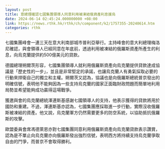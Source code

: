 ```yaml
---
layout: post
title: 意總理確認七國集團領導人同意利用被凍結俄資產利息援烏
date: 2024-06-14 02:45:24.000000000 +08:00
link: https://news.rthk.hk/rthk/ch/component/k2/1757355-20240614.htm
categories: rthk
---
```


七國集團峰會一連三天在意大利南部城市普利亞舉行。主持峰會的意大利總理梅洛尼確認，與會領導人已經同意在年底前，透過利用被凍結的俄羅斯資產所產生的利息，向烏克蘭提供約500億美元的貸款。

德國總理朔爾茨形容，七國集團領導人就利用俄羅斯資產向烏克蘭提供貸款達成協議是「歷史性的一步」，並且是非常堅定的承諾，也讓烏克蘭人有勇氣採取必要的行動來捍衛自己的獨立和主權。朔爾茨又認為，協議也是向俄羅斯總統普京發出的明確信號，表明他不能夠因為一些支持烏克蘭的國家正面臨財政問題而簡單地利用局勢並希望能夠成功贏得這場戰爭。

獲邀與會的烏克蘭總統澤連斯基感謝七國領導人的支持，他表示獲得的貸款將用於國防和重建。不過，澤連斯基亦認為，七國集團應採取進一步行動，實際沒收俄羅斯被凍結的資產。他又說，烏克蘭軍方仍然需要更多的防空系統，以協助抵抗俄羅斯的攻擊。

歐盟委員會席馮德萊恩亦對七國集團同意利用俄羅斯資產向烏克蘭貸款表示讚賞，認為是不單止向烏克蘭亦向俄羅斯發出強烈信號，表明西方將持續支持烏克蘭爭取自由的鬥爭，而普京不會取得勝利。
